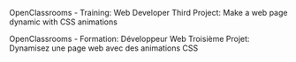 OpenClassrooms - Training: Web Developer
Third Project: Make a web page dynamic with CSS animations

OpenClassrooms - Formation: Développeur Web
Troisième Projet: Dynamisez une page web avec des animations CSS